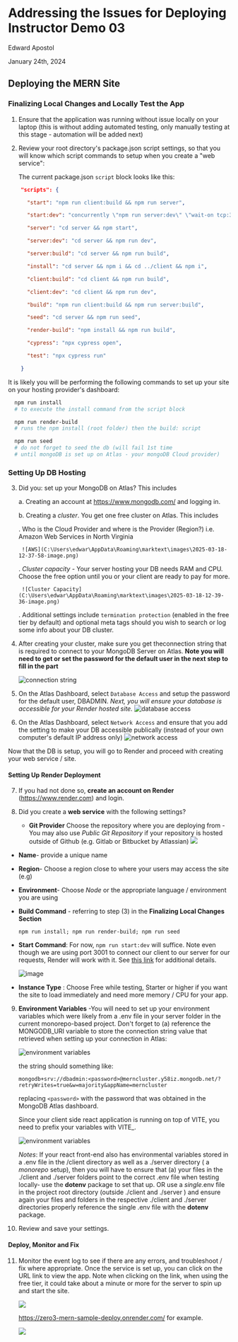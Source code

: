 # Addressing the Issues for Deploying Instructor Demo 03

Edward Apostol

January 24th, 2024

## Deploying the MERN Site

### Finalizing Local Changes and Locally Test the App

1. Ensure that the application was running without issue locally on your laptop (this is without adding automated testing, only manually testing at this stage - automation will be added next)

2. Review your root directory's package.json script settings, so that you will know which script commands to setup when you create a "web service":
   
   The current package.json `script` block looks like this:

```json
    "scripts": {

      "start": "npm run client:build && npm run server",

      "start:dev": "concurrently \"npm run server:dev\" \"wait-on tcp:3001 && npm run client:dev\"",

      "server": "cd server && npm start",

      "server:dev": "cd server && npm run dev",

      "server:build": "cd server && npm run build",

      "install": "cd server && npm i && cd ../client && npm i",

      "client:build": "cd client && npm run build",

      "client:dev": "cd client && npm run dev",

      "build": "npm run client:build && npm run server:build",

      "seed": "cd server && npm run seed",

      "render-build": "npm install && npm run build",

      "cypress": "npx cypress open",

      "test": "npx cypress run"

    } 
```

It is likely you will be performing the following commands to set up your site on your hosting provider's dashboard:

```bash
  npm run install
  # to execute the install command from the script block

  npm run render-build
  # runs the npm install (root folder) then the build: script

  npm run seed
  # do not forget to seed the db (will fail 1st time 
  # until mongoDB is set up on Atlas - your mongoDB Cloud provider)
```

### Setting Up DB Hosting

3. Did you: set up your MongoDB on Atlas? This includes
   
   a. Creating an account at <https://www.mongodb.com/> and logging in.
   
   b. Creating a *cluster*. You get one free cluster on Atlas. This includes
   
      . Who is the Cloud Provider and where is the Provider (Region?) i.e. Amazon Web Services in North Virginia
   
        ![AWS](C:\Users\edwar\AppData\Roaming\marktext\images\2025-03-18-12-37-58-image.png)
   
      . *Cluster capacity* - Your server hosting your DB needs RAM and CPU. Choose the free option until you or your client are ready to pay for more.
   
        ![Cluster Capacity](C:\Users\edwar\AppData\Roaming\marktext\images\2025-03-18-12-39-36-image.png)
   
      . Additional settings include `termination protection` (enabled in the free tier by default) and optional meta tags should you wish to search or log some info about your DB cluster.

4. After creating your cluster, make sure you get theconnection string that is required to connect to your MongoDB Server on Atlas. **Note you will need to get or set the password for the default user in the next step to fill in the <password> part**
   
   ![connection string](C:\Users\edwar\AppData\Roaming\marktext\images\2025-03-18-12-43-48-image.png)

5. On the Atlas Dashboard, select `Database Access` and setup the password for the default user, DBADMIN. *Next, you will ensure your database is accessible for your Render hosted site.*
   ![database access](C:\Users\edwar\AppData\Roaming\marktext\images\2025-03-18-12-46-43-image.png)

6. On the Atlas Dashboard, select `Network Access` and ensure that you add the setting to make your DB accessible publically (instead of your own computer's default IP address only)
   ![network access](C:\Users\edwar\AppData\Roaming\marktext\images\2025-03-18-12-49-59-image.png)

Now that the DB is setup, you will go to Render and proceed with creating your web service / site.

#### Setting Up Render Deployment

7. If you had not done so, **create an account on Render** (<https://www.render.com>) and login.

8. Did you create a **web service** with the following settings?
   
   - **Git Provider** Choose the repository where you are deploying from - You may also use *Public Git Repository* if your repository is hosted outside of Github (e.g. Gitlab or Bitbucket by Atlassian)
     ![](C:\Users\edwar\AppData\Roaming\marktext\images\2025-03-18-13-03-32-image.png)
- **Name**- provide a unique name

- **Region**- Choose a region close to where your users may access the site (e.g)

- **Environment**- Choose *Node* or the appropriate language / environment you are using

- **Build Command** - referring to step (3) in the **Finalizing Local Changes Section**
  
  `npm run install; npm run render-build; npm run seed`

- **Start Command**: For now, `npm run start:dev` will suffice. Note even though we are using port 3001 to connect our client to our server for our requests, Render will work with it. See [this link](https://render.com/docs/web-services?_gl=1*1yp6nzy*_gcl_au*MTM0OTQ4MDc3LjE3NDIyNjQ0NDM.*_ga*MTUwMjM5NzA2LjE3NDEwMzU1Nzg.*_ga_QK9L9QJC5N*MTc0MjMxMzA0Ny43LjEuMTc0MjMxMzg5Ny42MC4wLjA.#port-binding) for additional details.
  
  ![image](C:\Users\edwar\AppData\Roaming\marktext\images\2025-03-18-13-16-20-image.png)

- **Instance Type** : Choose Free while testing, Starter or higher if you want the site to load immediately and need more memory / CPU for your app.
9. **Environment Variables** -You will need to set up your environment variables which were likely from a .env file in your server folder in the current monorepo-based project. Don't forget to (a) reference the MONGODB_URI variable to store the connection string value that retrieved when setting up your connection in Atlas:
   
   ![environment variables](C:\Users\edwar\AppData\Roaming\marktext\images\2025-03-18-13-42-18-image.png)
   
   the string should something like:
   
   `mongodb+srv://dbadmin:<password>@merncluster.y58iz.mongodb.net/?retryWrites=true&w=majority&appName=merncluster`
   
   replacing `<password>` with the password that was obtained in the MongoDB Atlas dashboard.
   
   Since your client side react application is running on top of VITE, you need to prefix your variables with VITE_.
   
   ![environment variables](C:\Users\edwar\AppData\Roaming\marktext\images\2025-03-18-13-43-38-image.png)
   
   *Notes*: If your react front-end also has environmental variables stored in a .env file in the /client directory as well as a ./server directory ( a *monorepo* setup), then you will have to ensure that (a) your files in the ./client and ./server folders point to the correct .env file when testing locally- use the **dotenv** package to set that up. OR use a *single*.env file in the project root directory (outside ./client and ./server ) and ensure again your files and folders in the respective ./client and ./server directories properly reference the single .env file with the **dotenv** package.

10. Review and save your settings.

#### Deploy, Monitor and Fix

11. Monitor the event log to see if there are any errors, and troubleshoot / fix where appropriate. Once the service is set up, you can click on the URL link to view the app. Note when clicking on the link, when using the free tier, it could take about a minute or more for the server to spin up and start the site.
    
    ![](C:\Users\edwar\AppData\Roaming\marktext\images\2025-03-18-13-56-10-image.png)
    
    <https://zero3-mern-sample-deploy.onrender.com/> for example.
    
    ![](C:\Users\edwar\AppData\Roaming\marktext\images\2025-03-18-13-58-18-image.png)
